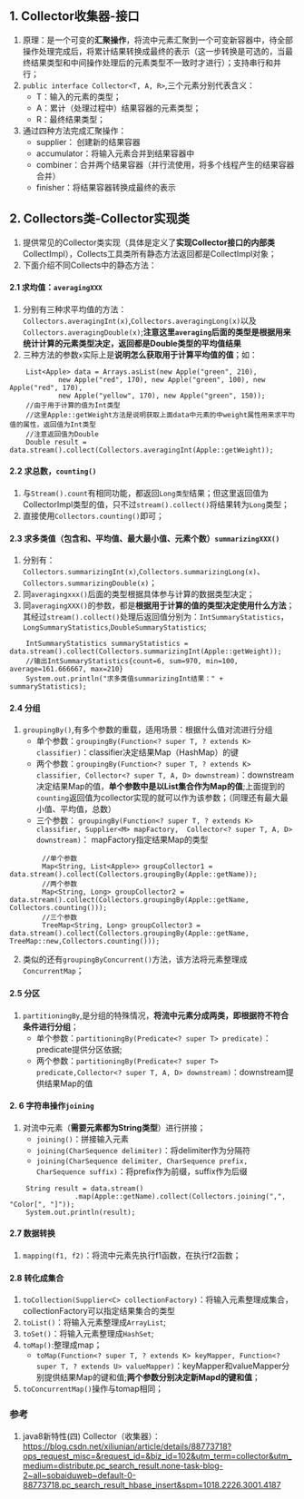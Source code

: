 ## 1.	Collector收集器-接口
1. 原理：是一个可变的**汇聚操作**，将流中元素汇聚到一个可变新容器中，待全部操作处理完成后，将累计结果转换成最终的表示（这一步转换是可选的，当最终结果类型和中间操作处理后的元素类型不一致时才进行）；支持串行和并行；
2. `public interface Collector<T, A, R>`,三个元素分别代表含义：
    * T：输入的元素的类型；
    * A：累计（处理过程中）结果容器的元素类型；
    * R：最终结果类型；
3. 通过四种方法完成汇聚操作：
    * supplier： 创建新的结果容器
    * accumulator：将输入元素合并到结果容器中
    * combiner：合并两个结果容器（并行流使用，将多个线程产生的结果容器合并）
    * finisher：将结果容器转换成最终的表示

## 2.	Collectors类-Collector实现类
1. 提供常见的Collector类实现（具体是定义了**实现Collector接口的内部类**CollectImpl），Collects工具类所有静态方法返回都是CollectImpl对象；
2. 下面介绍不同Collects中的静态方法：

#### 2.1	求均值：`averagingXXX`
1. 分别有三种求平均值的方法：`Collectors.averagingInt(x)`,`Collectors.averagingLong(x)`以及`Collectors.averagingDouble(x)`;**注意这里`averaging`后面的类型是根据用来统计计算的元素类型决定，返回都是Double类型的平均值结果**
2. 三种方法的参数`x`实际上是**说明怎么获取用于计算平均值的值**；如：
```
    List<Apple> data = Arrays.asList(new Apple("green", 210), 
			new Apple("red", 170), new Apple("green", 100), new Apple("red", 170), 
			new Apple("yellow", 170), new Apple("green", 150));
    //由于用于计算的值为Int类型
	//这里Apple::getWeight方法是说明获取上面data中元素的中weight属性用来求平均值的属性，返回值为Int类型
    //注意返回值为Double
	Double result = data.stream().collect(Collectors.averagingInt(Apple::getWeight));
```

#### 2.2	求总数，`counting()`
1. 与`Stream().count`有相同功能，都返回`Long类型`结果；但这里返回值为CollectorImpl类型的值，只不过`stream().collect()`将结果转为`Long`类型；
2. 直接使用`Collectors.counting()`即可；

#### 2.3	求多类值（包含和、平均值、最大最小值、元素个数）`summarizingXXX()`
1. 分别有：`Collectors.summarizingInt(x)`,`Collectors.summarizingLong(x)`、`Collectors.summarizingDouble(x)`；
2. 同`averagingxxx()`后面的类型根据具体参与计算的数据类型决定；
3. 同`averagingXXX()`的参数，都是**根据用于计算的值的类型决定使用什么方法**；其经过`stream().collect()`处理后返回值分别为：`IntSummaryStatistics`，`LongSummaryStatistics`,`DoubleSummaryStatistics`;
```
    IntSummaryStatistics summaryStatistics = data.stream().collect(Collectors.summarizingInt(Apple::getWeight));
    //输出IntSummaryStatistics{count=6, sum=970, min=100, average=161.666667, max=210}
    System.out.println("求多类值summarizingInt结果：" + summaryStatistics);
```

#### 2.4	分组
1. `groupingBy()`,有多个参数的重载，适用场景：根据什么值对流进行分组
    * 单个参数：`groupingBy(Function<? super T, ? extends K> classifier)`：classifier决定结果Map（HashMap）的键
    * 两个参数：`groupingBy(Function<? super T, ? extends K> classifier, Collector<? super T, A, D> downstream)`：downstream决定结果Map的值，**单个参数中是以List集合作为Map的值**;上面提到的`counting`返回值为collector实现的就可以作为该参数；（同理还有最大最小值、平均值，总数）
    * 三个参数： `groupingBy(Function<? super T, ? extends K> classifier, Supplier<M> mapFactory,  Collector<? super T, A, D> downstream)`：  mapFactory指定结果Map的类型
```
        //单个参数
        Map<String, List<Apple>> groupCollector1 = data.stream().collect(Collectors.groupingBy(Apple::getName));
        //两个参数
        Map<String, Long> groupCollector2 = data.stream().collect(Collectors.groupingBy(Apple::getName, Collectors.counting()));
        //三个参数
        TreeMap<String, Long> groupCollector3 = data.stream().collect(Collectors.groupingBy(Apple::getName, TreeMap::new,Collectors.counting()));
```
2. 类似的还有`groupingByConcurrent()`方法，该方法将元素整理成`ConcurrentMap`；

#### 2.5	分区
1. `partitioningBy`,是分组的特殊情况，**将流中元素分成两类，即根据符不符合条件进行分组**；
    * 单个参数：`partitioningBy(Predicate<? super T> predicate)`：predicate提供分区依据;
    * 两个参数：`partitioningBy(Predicate<? super T> predicate,Collector<? super T, A, D> downstream)`：downstream提供结果Map的值

#### 2. 6	字符串操作`joining`
1. 对流中元素（**需要元素都为String类型**）进行拼接；
    * `joining()`：拼接输入元素
    * `joining(CharSequence delimiter)`：将delimiter作为分隔符
    * `joining(CharSequence delimiter, CharSequence prefix, CharSequence suffix)`：将prefix作为前缀，suffix作为后缀
```
    String result = data.stream()
                .map(Apple::getName).collect(Collectors.joining(",", "Color[", "]"));
    System.out.println(result);
```

#### 2.7	数据转换
1. `mapping(f1, f2)`：将流中元素先执行f1函数，在执行f2函数；

#### 2.8	转化成集合
1. `toCollection(Supplier<C> collectionFactory)`：将输入元素整理成集合，collectionFactory可以指定结果集合的类型
2. `toList()`：将输入元素整理成`ArrayList`;
3. `toSet()`：将输入元素整理成`HashSet`;
4. `toMap()`:整理成map；
    * `toMap(Function<? super T, ? extends K> keyMapper, Function<? super T, ? extends U> valueMapper)`：keyMapper和valueMapper分别提供结果Map的键和值;**两个参数分别决定新Mapd的键和值**；
5. `toConcurrentMap()`操作与tomap相同；

### 参考
1. java8新特性(四) Collector（收集器）：https://blog.csdn.net/xiliunian/article/details/88773718?ops_request_misc=&request_id=&biz_id=102&utm_term=collector&utm_medium=distribute.pc_search_result.none-task-blog-2~all~sobaiduweb~default-0-88773718.pc_search_result_hbase_insert&spm=1018.2226.3001.4187